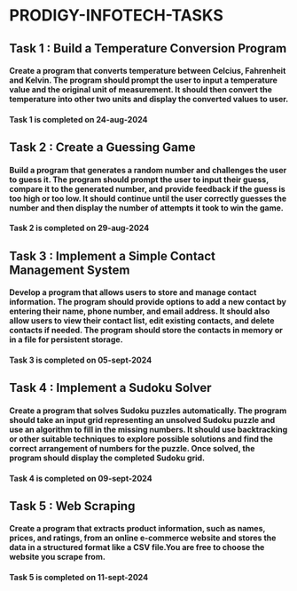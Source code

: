 # PRODIGY-INFOTECH-TASKS

## Task 1 : Build a Temperature Conversion Program
#### Create a program that converts temperature between Celcius, Fahrenheit and Kelvin. The program should prompt the user to input a temperature value and the original unit of measurement. It should then convert the temperature into other two units and display the converted values to user.

#### Task 1 is completed on 24-aug-2024


## Task 2 : Create a Guessing Game
#### Build a program that generates a random number and challenges the user to guess it. The program should prompt the user to input their guess, compare it to the generated number, and provide feedback if the guess is too high or too low. It should continue until the user correctly guesses the number and then display the number of attempts it took to win the game.

#### Task 2 is completed on 29-aug-2024


## Task 3 : Implement a Simple Contact Management System
#### Develop a program that allows users to store and manage contact information. The program should provide options to add a new contact by entering their name, phone number, and email address. It should also allow users to view their contact list, edit existing contacts, and delete contacts if needed. The program should store the contacts in memory or in a file for persistent storage.

#### Task 3 is completed on 05-sept-2024


## Task 4 : Implement a Sudoku Solver
#### Create a program that solves Sudoku puzzles automatically. The program should take an input grid representing an unsolved Sudoku puzzle and use an algorithm to fill in the missing numbers. It should use backtracking or other suitable techniques to explore possible solutions and find the correct arrangement of numbers for the puzzle. Once solved, the program should display the completed Sudoku grid.

#### Task 4 is completed on 09-sept-2024


## Task 5 : Web Scraping
#### Create a program that extracts product information, such as names, prices, and ratings, from an online e-commerce website and stores the data in a structured format like a CSV file.You are free to choose the website you scrape from.

#### Task 5 is completed on 11-sept-2024
